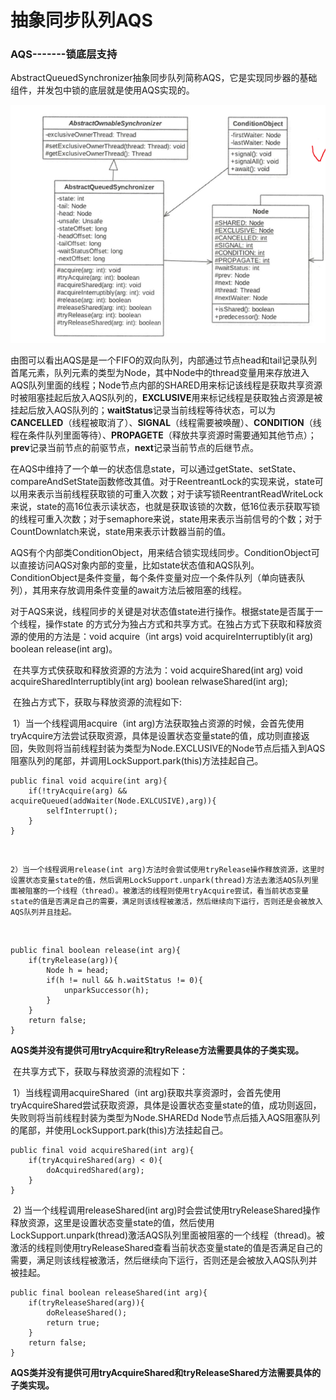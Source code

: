 # 抽象同步队列AQS

### AQS-------锁底层支持

AbstractQueuedSynchronizer抽象同步队列简称AQS，它是实现同步器的基础组件，并发包中锁的底层就是使用AQS实现的。

![1606698347253](assets/1606698347253.png)

​		由图可以看出AQS是是一个FIFO的双向队列，内部通过节点head和tail记录队列首尾元素，队列元素的类型为Node，其中Node中的thread变量用来存放进入AQS队列里面的线程；Node节点内部的SHARED用来标记该线程是获取共享资源时被阻塞挂起后放入AQS队列的，**EXCLUSIVE**用来标记线程是获取独占资源是被挂起后放入AQS队列的；**waitStatus**记录当前线程等待状态，可以为**CANCELLED**（线程被取消了）、**SIGNAL**（线程需要被唤醒）、**CONDITION**（线程在条件队列里面等待）、**PROPAGETE**（释放共享资源时需要通知其他节点）；**prev**记录当前节点的前驱节点，**next**记录当前节点的后继节点。

​		在AQS中维持了一个单一的状态信息state，可以通过getState、setState、compareAndSetState函数修改其值。对于ReentreantLock的实现来说，state可以用来表示当前线程获取锁的可重入次数；对于读写锁ReentrantReadWriteLock来说，state的高16位表示读状态，也就是获取该锁的次数，低16位表示获取写锁的线程可重入次数；对于semaphore来说，state用来表示当前信号的个数；对于CountDownlatch来说，state用来表示计数器当前的值。

​		AQS有个内部类ConditionObject，用来结合锁实现线同步。ConditionObject可以直接访问AQS对象内部的变量，比如state状态值和AQS队列。ConditionObject是条件变量，每个条件变量对应一个条件队列（单向链表队列），其用来存放调用条件变量的await方法后被阻塞的线程。

​		对于AQS来说，线程同步的关键是对状态值state进行操作。根据state是否属于一个线程，操作state 的方式分为独占方式和共享方式。在独占方式下获取和释放资源的使用的方法是：void acquire（int args) void acquireInterruptibly(it arg) boolean release(int arg)。

​		在共享方式侠获取和释放资源的方法为：void acquireShared(int arg) void acquireSharedInterruptibly(int arg) boolean relwaseShared(int arg);

​		在独占方式下，获取与释放资源的流程如下:

​		1）当一个线程调用acquire（int arg)方法获取独占资源的时候，会首先使用tryAcquire方法尝试获取资源，具体是设置状态变量state的值，成功则直接返回，失败则将当前线程封装为类型为Node.EXCLUSIVE的Node节点后插入到AQS阻塞队列的尾部，并调用LockSupport.park(this)方法挂起自己。

   

```
public final void acquire(int arg){
	if(!tryAcquire(arg) && acquireQueued(addWaiter(Node.EXLCUSIVE),arg)){
		selfInterrupt();
	}
}
```

​      

 	2）当一个线程调用release(int arg)方法时会尝试使用tryRelease操作释放资源，这里时设置状态变量state的值，然后调用LockSupport.unpark(thread)方法去激活AQS队列里面被阻塞的一个线程（thread）。被激活的线程则使用tryAcquire尝试，看当前状态变量state的值是否满足自己的需要，满足则该线程被激活，然后继续向下运行，否则还是会被放入AQS队列并且挂起。

​	

```
public final boolean release(int arg){
	if(tryRelease(arg)){
		Node h = head;
		if(h != null && h.waitStatus != 0){
			unparkSuccessor(h);
		}
	}
	return false;
}
```

​		**AQS类并没有提供可用tryAcquire和tryRelease方法需要具体的子类实现。**

​		在共享方式下，获取与释放资源的流程如下：

​	1）当线程调用acquireShared（int arg)获取共享资源时，会首先使用tryAcquireShared尝试获取资源，具体是设置状态变量state的值，成功则返回，失败则将当前线程封装为类型为Node.SHAREDd Node节点后插入AQS阻塞队列的尾部，并使用LockSupport.park(this)方法挂起自己。

```
public final void acquireShared(int arg){
	if(tryAcquireShared(arg) < 0){
		doAcquiredShared(arg);
	}
}
```



​	2) 当一个线程调用releaseShared(int arg)时会尝试使用tryReleaseShared操作释放资源，这里是设置状态变量state的值，然后使用LockSupport.unpark(thread)激活AQS队列里面被阻塞的一个线程（thread)。被激活的线程则使用tryReleaseShared查看当前状态变量state的值是否满足自己的需要，满足则该线程被激活，然后继续向下运行，否则还是会被放入AQS队列并被挂起。

```
public final boolean releaseShared(int arg){
	if(tryReleaseShared(arg)){
		doReleaseShared();
		return true;
	}
	return false;
}
```

**AQS类并没有提供可用tryAcquireShared和tryReleaseShared方法需要具体的子类实现。**

### 

